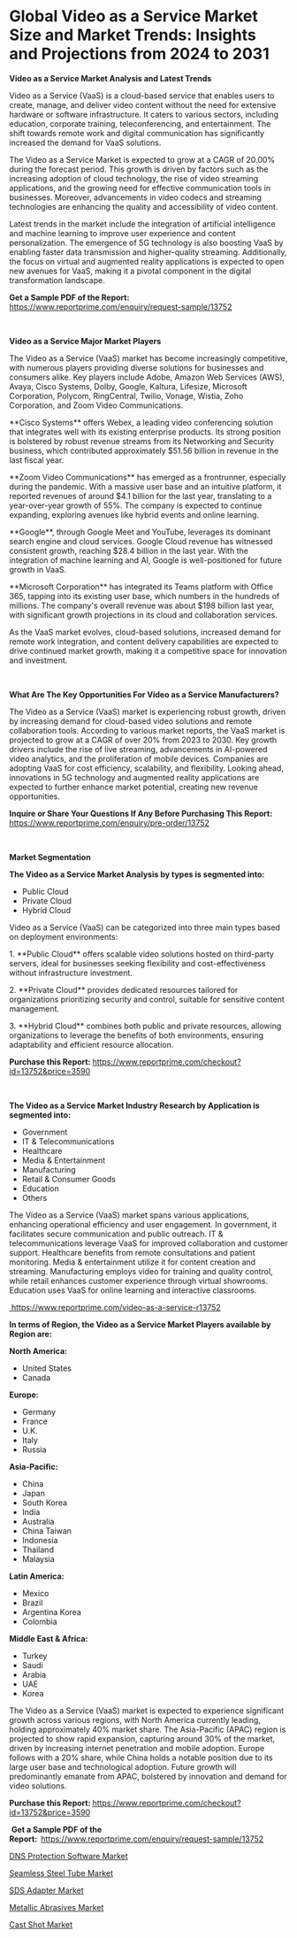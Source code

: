 <p><h1>Global Video as a Service Market Size and Market Trends: Insights and Projections from 2024 to 2031</h1></p><p><strong>Video as a Service Market Analysis and Latest Trends</strong></p>
<p><p>Video as a Service (VaaS) is a cloud-based service that enables users to create, manage, and deliver video content without the need for extensive hardware or software infrastructure. It caters to various sectors, including education, corporate training, teleconferencing, and entertainment. The shift towards remote work and digital communication has significantly increased the demand for VaaS solutions.</p><p>The Video as a Service Market is expected to grow at a CAGR of 20.00% during the forecast period. This growth is driven by factors such as the increasing adoption of cloud technology, the rise of video streaming applications, and the growing need for effective communication tools in businesses. Moreover, advancements in video codecs and streaming technologies are enhancing the quality and accessibility of video content.</p><p>Latest trends in the market include the integration of artificial intelligence and machine learning to improve user experience and content personalization. The emergence of 5G technology is also boosting VaaS by enabling faster data transmission and higher-quality streaming. Additionally, the focus on virtual and augmented reality applications is expected to open new avenues for VaaS, making it a pivotal component in the digital transformation landscape.</p></p>
<p><strong>Get a Sample PDF of the Report:&nbsp;</strong> <a href="https://www.reportprime.com/enquiry/request-sample/13752?utm_campaign=1109&utm_medium=2&utm_source=Github&utm_content=ia&utm_term=29112024&utm_id=video-as-a-service">https://www.reportprime.com/enquiry/request-sample/13752</a></p>
<p>&nbsp;</p>
<p><strong>Video as a Service Major Market Players</strong></p>
<p><p>The Video as a Service (VaaS) market has become increasingly competitive, with numerous players providing diverse solutions for businesses and consumers alike. Key players include Adobe, Amazon Web Services (AWS), Avaya, Cisco Systems, Dolby, Google, Kaltura, Lifesize, Microsoft Corporation, Polycom, RingCentral, Twilio, Vonage, Wistia, Zoho Corporation, and Zoom Video Communications.</p><p>**Cisco Systems** offers Webex, a leading video conferencing solution that integrates well with its existing enterprise products. Its strong position is bolstered by robust revenue streams from its Networking and Security business, which contributed approximately $51.56 billion in revenue in the last fiscal year.</p><p>**Zoom Video Communications** has emerged as a frontrunner, especially during the pandemic. With a massive user base and an intuitive platform, it reported revenues of around $4.1 billion for the last year, translating to a year-over-year growth of 55%. The company is expected to continue expanding, exploring avenues like hybrid events and online learning.</p><p>**Google**, through Google Meet and YouTube, leverages its dominant search engine and cloud services. Google Cloud revenue has witnessed consistent growth, reaching $28.4 billion in the last year. With the integration of machine learning and AI, Google is well-positioned for future growth in VaaS.</p><p>**Microsoft Corporation** has integrated its Teams platform with Office 365, tapping into its existing user base, which numbers in the hundreds of millions. The company's overall revenue was about $198 billion last year, with significant growth projections in its cloud and collaboration services.</p><p>As the VaaS market evolves, cloud-based solutions, increased demand for remote work integration, and content delivery capabilities are expected to drive continued market growth, making it a competitive space for innovation and investment.</p></p>
<p>&nbsp;</p>
<p><strong>What Are The Key Opportunities For Video as a Service Manufacturers?</strong></p>
<p><p>The Video as a Service (VaaS) market is experiencing robust growth, driven by increasing demand for cloud-based video solutions and remote collaboration tools. According to various market reports, the VaaS market is projected to grow at a CAGR of over 20% from 2023 to 2030. Key growth drivers include the rise of live streaming, advancements in AI-powered video analytics, and the proliferation of mobile devices. Companies are adopting VaaS for cost efficiency, scalability, and flexibility. Looking ahead, innovations in 5G technology and augmented reality applications are expected to further enhance market potential, creating new revenue opportunities.</p></p>
<p><strong>Inquire or Share Your Questions If Any Before Purchasing This Report:</strong> <a href="https://www.reportprime.com/enquiry/pre-order/13752?utm_campaign=1109&utm_medium=2&utm_source=Github&utm_content=ia&utm_term=29112024&utm_id=video-as-a-service">https://www.reportprime.com/enquiry/pre-order/13752</a></p>
<p>&nbsp;</p>
<p><strong>Market Segmentation</strong></p>
<p><strong>The Video as a Service Market Analysis by types is segmented into:</strong></p>
<p><ul><li>Public Cloud</li><li>Private Cloud</li><li>Hybrid Cloud</li></ul></p>
<p><p>Video as a Service (VaaS) can be categorized into three main types based on deployment environments: </p><p>1. **Public Cloud** offers scalable video solutions hosted on third-party servers, ideal for businesses seeking flexibility and cost-effectiveness without infrastructure investment. </p><p>2. **Private Cloud** provides dedicated resources tailored for organizations prioritizing security and control, suitable for sensitive content management.</p><p>3. **Hybrid Cloud** combines both public and private resources, allowing organizations to leverage the benefits of both environments, ensuring adaptability and efficient resource allocation.</p></p>
<p><strong>Purchase this Report:&nbsp;</strong><a href="https://www.reportprime.com/checkout?id=13752&price=3590&utm_campaign=1109&utm_medium=2&utm_source=Github&utm_content=ia&utm_term=29112024&utm_id=video-as-a-service">https://www.reportprime.com/checkout?id=13752&price=3590</a></p>
<p>&nbsp;</p>
<p><strong>The Video as a Service Market Industry Research by Application is segmented into:</strong></p>
<p><ul><li>Government</li><li>IT & Telecommunications</li><li>Healthcare</li><li>Media & Entertainment</li><li>Manufacturing</li><li>Retail & Consumer Goods</li><li>Education</li><li>Others</li></ul></p>
<p><p>The Video as a Service (VaaS) market spans various applications, enhancing operational efficiency and user engagement. In government, it facilitates secure communication and public outreach. IT & telecommunications leverage VaaS for improved collaboration and customer support. Healthcare benefits from remote consultations and patient monitoring. Media & entertainment utilize it for content creation and streaming. Manufacturing employs video for training and quality control, while retail enhances customer experience through virtual showrooms. Education uses VaaS for online learning and interactive classrooms.</p></p>
<p><a href="https://www.reportprime.com/video-as-a-service-r13752?utm_campaign=1109&utm_medium=2&utm_source=Github&utm_content=ia&utm_term=29112024&utm_id=video-as-a-service">&nbsp;https://www.reportprime.com/video-as-a-service-r13752</a></p>
<p><strong>In terms of Region, the Video as a Service Market Players available by Region are:</strong></p>
<p>
    <p> <strong> North America: </strong>
        <ul>
            <li>United States</li>
            <li>Canada</li>
        </ul>
        </p> 
    <p> <strong> Europe: </strong>
        <ul>
            <li>Germany</li>
            <li>France</li>
            <li>U.K.</li>
            <li>Italy</li>
            <li>Russia</li>
        </ul>
        </p> 
    <p> <strong> Asia-Pacific: </strong>
        <ul>
            <li>China</li>
            <li>Japan</li>
            <li>South Korea</li>
            <li>India</li>
            <li>Australia</li>
            <li>China Taiwan</li>
            <li>Indonesia</li>
            <li>Thailand</li>
            <li>Malaysia</li>
        </ul>
        </p> 
    <p> <strong> Latin America: </strong>
        <ul>
            <li>Mexico</li>
            <li>Brazil</li>
            <li>Argentina Korea</li>
            <li>Colombia</li>
        </ul>
        </p> 
    <p> <strong> Middle East & Africa: </strong>
        <ul>
            <li>Turkey</li>
            <li>Saudi</li>
            <li>Arabia</li>
            <li>UAE</li>
            <li>Korea</li>
        </ul>
    </p>
    </p>
<p><p>The Video as a Service (VaaS) market is expected to experience significant growth across various regions, with North America currently leading, holding approximately 40% market share. The Asia-Pacific (APAC) region is projected to show rapid expansion, capturing around 30% of the market, driven by increasing internet penetration and mobile adoption. Europe follows with a 20% share, while China holds a notable position due to its large user base and technological adoption. Future growth will predominantly emanate from APAC, bolstered by innovation and demand for video solutions.</p></p>
<p><strong>Purchase this Report: </strong><a href="https://www.reportprime.com/checkout?id=13752&price=3590&utm_campaign=1109&utm_medium=2&utm_source=Github&utm_content=ia&utm_term=29112024&utm_id=video-as-a-service">https://www.reportprime.com/checkout?id=13752&price=3590</a></p>
<p>&nbsp;<strong>Get a Sample PDF of the Report:&nbsp;&nbsp;</strong><a href="https://www.reportprime.com/enquiry/request-sample/13752?utm_campaign=1109&utm_medium=2&utm_source=Github&utm_content=ia&utm_term=29112024&utm_id=video-as-a-service">https://www.reportprime.com/enquiry/request-sample/13752</a></p>
<p><strong></strong></p>
<p><p><a href="https://github.com/wileonie19657/Market-Research-Report-List-1/blob/main/dns-protection-software-market.md?utm_campaign=1109&utm_medium=2&utm_source=Github&utm_content=ia&utm_term=29112024&utm_id=video-as-a-service">DNS Protection Software Market</a></p><p><a href="https://www.linkedin.com/pulse/seamless-steel-tube-market-trends-focusing-insight-forecast-eqcce?utm_campaign=1109&utm_medium=2&utm_source=Github&utm_content=ia&utm_term=29112024&utm_id=video-as-a-service">Seamless Steel Tube Market</a></p><p><a href="https://www.linkedin.com/pulse/sds-adapter-market-size-status-forecast-2024-2031-subpoenas-rp2se?utm_campaign=1109&utm_medium=2&utm_source=Github&utm_content=ia&utm_term=29112024&utm_id=video-as-a-service">SDS Adapter Market</a></p><p><a href="https://issuu.com/reportprime-2/docs/metallic-abrasives-market-size-2030.pptx?utm_campaign=1109&utm_medium=2&utm_source=Github&utm_content=ia&utm_term=29112024&utm_id=video-as-a-service">Metallic Abrasives Market</a></p><p><a href="https://issuu.com/reportprime-2/docs/cast-shot-market-size-2030.pptx?utm_campaign=1109&utm_medium=2&utm_source=Github&utm_content=ia&utm_term=29112024&utm_id=video-as-a-service">Cast Shot Market</a></p></p>